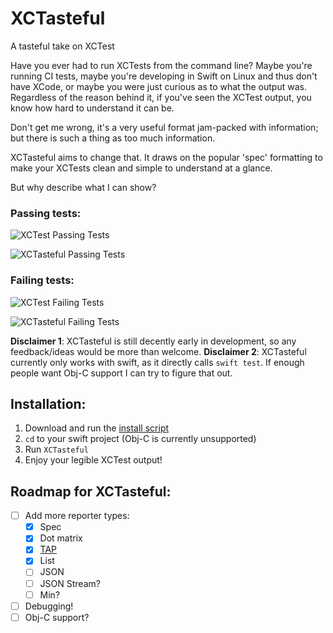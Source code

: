 # XCTasteful
A tasteful take on XCTest

Have you ever had to run XCTests from the command line? Maybe you're running CI tests, maybe you're developing in Swift on Linux and thus don't have XCode, or maybe you were just curious as to what the output was. Regardless of the reason behind it, if you've seen the XCTest output, you know how hard to understand it can be.

Don't get me wrong, it's a very useful format jam-packed with information; but there is such a thing as too much information.

XCTasteful aims to change that. It draws on the popular 'spec' formatting to make your XCTests clean and simple to understand at a glance.

But why describe what I can show?

### Passing tests:
![XCTest Passing Tests](http://i.imgur.com/9Zyf25I.png)

![XCTasteful Passing Tests](http://i.imgur.com/gAu12HU.png)


### Failing tests:
![XCTest Failing Tests](http://i.imgur.com/oApbbJH.png)

![XCTasteful Failing Tests](http://i.imgur.com/amsSIrN.png)


**Disclaimer 1**: XCTasteful is still decently early in development, so any feedback/ideas would be more than welcome.
**Disclaimer 2**: XCTasteful currently only works with swift, as it directly calls `swift test`. If enough people want Obj-C support I can try to figure that out.

## Installation:
1. Download and run the [install script](https://raw.githubusercontent.com/thislooksfun/XCTasteful/master/installer.sh)
2. `cd` to your swift project (Obj-C is currently unsupported)
3. Run `XCTasteful`
4. Enjoy your legible XCTest output!


## Roadmap for XCTasteful:
- [ ] Add more reporter types:
    - [x] Spec
    - [x] Dot matrix
    - [x] [TAP](http://testanything.org/)
    - [x] List
    - [ ] JSON
    - [ ] JSON Stream?
    - [ ] Min?
- [ ] Debugging!
- [ ] Obj-C support?
